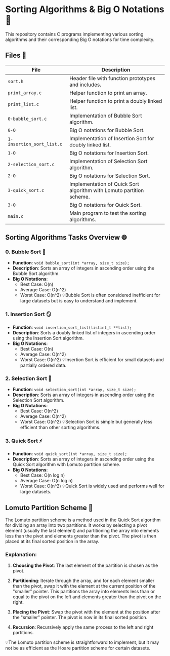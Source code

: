 # Sorting Algorithms & Big O Notations 🚀

This repository contains C programs implementing various sorting algorithms and their corresponding Big O notations for time complexity.

## Files 📂

| File                  | Description                                             |
|-----------------------|---------------------------------------------------------|
| `sort.h`              | Header file with function prototypes and includes.      |
| `print_array.c`       | Helper function to print an array.                      |
| `print_list.c`        | Helper function to print a doubly linked list.          |
| `0-bubble_sort.c`     | Implementation of Bubble Sort algorithm.                |
| `0-O`                 | Big O notations for Bubble Sort.                        |
| `1-insertion_sort_list.c` | Implementation of Insertion Sort for doubly linked list. |
| `1-O`                 | Big O notations for Insertion Sort.                     |
| `2-selection_sort.c`  | Implementation of Selection Sort algorithm.             |
| `2-O`                 | Big O notations for Selection Sort.                    |
| `3-quick_sort.c`      | Implementation of Quick Sort algorithm with Lomuto partition scheme. |
| `3-O`                 | Big O notations for Quick Sort.                         |
| `main.c`              | Main program to test the sorting algorithms.            |


## Sorting Algorithms Tasks Overview 🌐

### 0. Bubble Sort 🛁

- **Function**: `void bubble_sort(int *array, size_t size);`
- **Description**: Sorts an array of integers in ascending order using the Bubble Sort algorithm.
- **Big O Notations**:
  - Best Case: O(n)
  - Average Case: O(n^2)
  - Worst Case: O(n^2)
💡Bubble Sort is often considered inefficient for large datasets but is easy to understand and implement.

### 1. Insertion Sort 🪞

- **Function**: `void insertion_sort_list(listint_t **list);`
- **Description**: Sorts a doubly linked list of integers in ascending order using the Insertion Sort algorithm.
- **Big O Notations**:
  - Best Case: O(n)
  - Average Case: O(n^2)
  - Worst Case: O(n^2)
💡Insertion Sort is efficient for small datasets and partially ordered data.

### 2. Selection Sort 🎯

- **Function**: `void selection_sort(int *array, size_t size);`
- **Description**: Sorts an array of integers in ascending order using the Selection Sort algorithm.
- **Big O Notations**:
  - Best Case: O(n^2)
  - Average Case: O(n^2)
  - Worst Case: O(n^2)
💡Selection Sort is simple but generally less efficient than other sorting algorithms.

### 3. Quick Sort ⚡

- **Function**: `void quick_sort(int *array, size_t size);`
- **Description**: Sorts an array of integers in ascending order using the Quick Sort algorithm with Lomuto partition scheme.
- **Big O Notations**:
  - Best Case: O(n log n)
  - Average Case: O(n log n)
  - Worst Case: O(n^2)
💡Quick Sort is widely used and performs well for large datasets.

## Lomuto Partition Scheme 🧩

The Lomuto partition scheme is a method used in the Quick Sort algorithm for dividing an array into two partitions. It works by selecting a pivot element (usually the last element) and partitioning the array into elements less than the pivot and elements greater than the pivot. The pivot is then placed at its final sorted position in the array.

### Explanation:

1. **Choosing the Pivot**: The last element of the partition is chosen as the pivot.

2. **Partitioning**: Iterate through the array, and for each element smaller than the pivot, swap it with the element at the current position of the "smaller" pointer. This partitions the array into elements less than or equal to the pivot on the left and elements greater than the pivot on the right.

3. **Placing the Pivot**: Swap the pivot with the element at the position after the "smaller" pointer. The pivot is now in its final sorted position.

4. **Recursion**: Recursively apply the same process to the left and right partitions.

💡The Lomuto partition scheme is straightforward to implement, but it may not be as efficient as the Hoare partition scheme for certain datasets.

